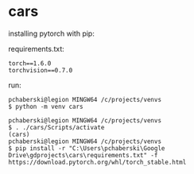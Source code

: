 # cars

installing pytorch with pip:

requirements.txt:

```
torch==1.6.0
torchvision==0.7.0
```

run:

```
pchaberski@legion MINGW64 /c/projects/venvs
$ python -m venv cars

pchaberski@legion MINGW64 /c/projects/venvs
$ . ./cars/Scripts/activate
(cars)
pchaberski@legion MINGW64 /c/projects/venvs
$ pip install -r "C:\Users\pchaberski\Google Drive\gdprojects\cars\requirements.txt" -f https://download.pytorch.org/whl/torch_stable.html

```
